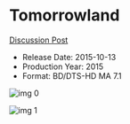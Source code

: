 # Tomorrowland

[Discussion Post](https://www.avsforum.com/threads/bass-eq-for-filtered-movies.2995212/post-56847794)

* Release Date: 2015-10-13
* Production Year: 2015
* Format: BD/DTS-HD MA 7.1

![img 0](https://fanart.tv/fanart/movies/158852/moviethumb/tomorrowland-5504866851c43.jpg)

![img 1](https://i.imgur.com/qh4z4m3.png)

